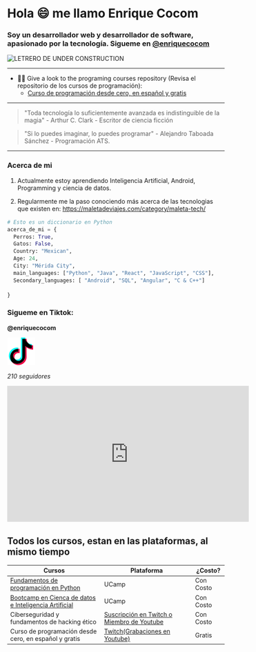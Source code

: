 # Hola :smile: me llamo Enrique Cocom

### Soy un desarrollador web y desarrollador de software, apasionado por la tecnología. Sigueme en [@enriquecocom](https://www.instagram.com/enrique_cocom04/)

![LETRERO DE UNDER CONSTRUCTION](https://ps.w.org/easy-under-construction/assets/banner-772x250.png?rev=2417171)

------------

- :man_technologist: Give a look to the programing courses repository (Revisa el repositorio de los cursos de programación):
  - [Curso de programación desde cero, en español y gratis](https://github.com/josejesusguzman/bootcamp-programacion-brujeriatech)

------------

> "Toda tecnología lo suficientemente avanzada es indistinguible de la magia" - Arthur C. Clark - Escritor de ciencia ficción

> "Si lo puedes imaginar, lo puedes programar" - Alejandro Taboada Sánchez - Programación ATS.

------------

### Acerca de mi
1. Actualmente estoy aprendiendo Inteligencia Artificial, Android, Programming y ciencia de datos.

2. Regularmente me la paso conociendo más acerca de las tecnologias que existen en: https://maletadeviajes.com/category/maleta-tech/

``` Python
# Esto es un diccionario en Python
acerca_de_mi = {
  Perros: True,
  Gatos: False,
  Country: "Mexican",
  Age: 24,
  City: "Mérida City",
  main_languages: ["Python", "Java", "React", "JavaScript", "CSS"],
  Secondary_languages: [ "Android", "SQL", "Angular", "C & C++"]

}

```

### Sigueme en Tiktok: 
**@enriquecocom**

[![TEXTO ALTERNATIVO](/imagenes/tik-tok.png)](https://www.tiktok.com/@enrique04codm)

*210 seguidores*

<iframe width="560" height="315" src="https://www.youtube.com/embed/pO2-jhu5IXg" title="YouTube video player" frameborder="0" allow="accelerometer; autoplay; clipboard-write; encrypted-media; gyroscope; picture-in-picture; web-share" allowfullscreen></iframe>

## Todos los cursos, estan en las plataformas, al mismo tiempo

| Cursos  | Plataforma | ¿Costo? |
|----------|-----------|---------|
[Fundamentos de programación en Python](https://ucamp.io/curso-python/)| UCamp | Con Costo |
[Bootcamp en Cienca de datos e Inteligencia Artificial](https://ucamp.io/curso-ciencia-de-datos/)| UCamp | Con Costo |
| Ciberseguridad y fundamentos de hacking ético|[Suscripción en Twitch o Miembro de Youtube](https://www.twitch.tv/brujeriatech) | Con Costo|
| Curso de programación desde cero, en español y gratis |[Twitch(Grabaciones en Youtube)](https://www.twitch.tv/brujeriatech)| Gratis